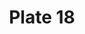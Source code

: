 ---
pid: '18'
an: '6'
title: Plate 18
rev_year: 
_date: '1797'
caption: Bonnet négligeé à Tuyaux. Redingotte en soie bordée d'une très-large Bande
  de velours.
translation: Informal bonnet adorned with piping. Redingotte (oversized coat) in silk
  with a very broad velvet trim.
student: Meghan Collins
keywords: 
permalink: /plates/18
layout: plate-page
---